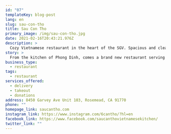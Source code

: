 ```yaml
---
id: "07"
templateKey: blog-post
lang: en
slug: sau-con-tho
title: Sau Con Tho
primary_image: /img/sau-con-tho.jpg
date: 2021-02-16T20:43:21.976Z
description: >
  Cozy Vietnamese restaurant in the heart of the SGV. Spacious and clean, traditional yet contemporary. A perfect destination to host your next gathering.  We pride ourselves on our exquisite food and excellent service.
story: >
  From the kitchen of Phong Dinh, comes a brand new restaurant serving all your favorite dishes. We are the home of the Original Famous Baked Fish, Hot Pots, Family Dinners and other exotic Southern Vietnam entrees.
business_type:
  - restaurant
tags:
  - restaurant
services_offered:
  - delivery
  - takeout
  - donations
address: 8450 Garvey Ave Unit 103, Rosemead, CA 91770
phone: ""
homepage_link: saucantho.com
instagram_link: https://www.instagram.com/6cantho/?hl=en
facebook_link: https://www.facebook.com/saucanthovietnamesekitchen/
twitter_link: ""
---
```

